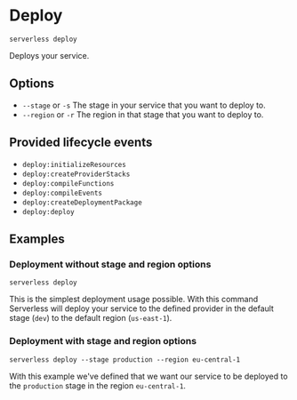 # Deploy

```
serverless deploy
```

Deploys your service.

## Options
- `--stage` or `-s` The stage in your service that you want to deploy to.
- `--region` or `-r` The region in that stage that you want to deploy to.

## Provided lifecycle events
- `deploy:initializeResources`
- `deploy:createProviderStacks`
- `deploy:compileFunctions`
- `deploy:compileEvents`
- `deploy:createDeploymentPackage`
- `deploy:deploy`

## Examples

### Deployment without stage and region options

```
serverless deploy
```

This is the simplest deployment usage possible. With this command Serverless will deploy your service to the defined
provider in the default stage (`dev`) to the default region (`us-east-1`).

### Deployment with stage and region options

```
serverless deploy --stage production --region eu-central-1
```

With this example we've defined that we want our service to be deployed to the `production` stage in the region
`eu-central-1`.
